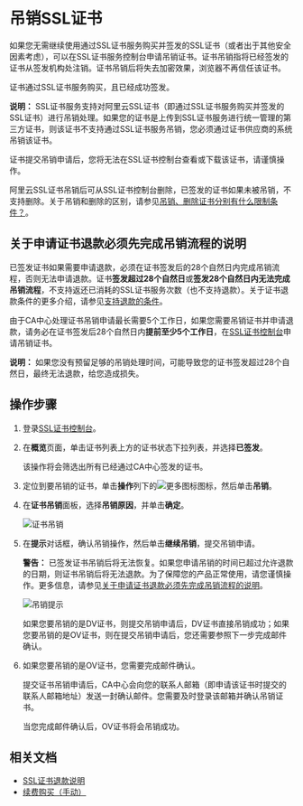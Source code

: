 # 吊销SSL证书

如果您无需继续使用通过SSL证书服务购买并签发的SSL证书（或者出于其他安全因素考虑），可以在SSL证书服务控制台申请吊销证书。证书吊销指将已经签发的证书从签发机构处注销。证书吊销后将失去加密效果，浏览器不再信任该证书。

证书通过SSL证书服务购买，且已经成功签发。

**说明：** SSL证书服务支持对阿里云SSL证书（即通过SSL证书服务购买并签发的SSL证书）进行吊销处理。如果您的证书是上传到SSL证书服务进行统一管理的第三方证书，则该证书不支持通过SSL证书服务吊销，您必须通过证书供应商的系统吊销该证书。

证书提交吊销申请后，您将无法在SSL证书控制台查看或下载该证书，请谨慎操作。

阿里云SSL证书吊销后可从SSL证书控制台删除，已签发的证书如果未被吊销，不支持删除。关于吊销和删除的区别，请参见[吊销、删除证书分别有什么限制条件？](/intl.zh-CN/证书吊销与删除/常见问题/吊销、删除证书分别有什么限制条件？.md)。

## 关于申请证书退款必须先完成吊销流程的说明

已签发证书如果需要申请退款，必须在证书签发后的28个自然日内完成吊销流程，否则无法申请退款。证书**签发超过28个自然日**或**签发28个自然日内无法完成吊销流程**，不支持返还已消耗的SSL证书服务次数（也不支持退款）。关于证书退款条件的更多介绍，请参见[支持退款的条件](/intl.zh-CN/证书退款/SSL证书退款说明.md)。

由于CA中心处理证书吊销申请最长需要5个工作日，如果您需要吊销证书并申请退款，请务必在证书签发后28个自然日内**提前至少5个工作日**，在[SSL证书控制台](https://yundunnext.console.aliyun.com/?p=cas)申请吊销证书。

**说明：** 如果您没有预留足够的吊销处理时间，可能导致您的证书签发超过28个自然日，最终无法退款，给您造成损失。

## 操作步骤

1.  登录[SSL证书控制台](https://yundunnext.console.aliyun.com/?p=cas)。

2.  在**概览**页面，单击证书列表上方的证书状态下拉列表，并选择**已签发**。

    该操作将会筛选出所有已经通过CA中心签发的证书。

3.  定位到要吊销的证书，单击**操作**列下的![更多图标](https://static-aliyun-doc.oss-accelerate.aliyuncs.com/assets/img/zh-CN/0960142161/p238382.png)图标，然后单击**吊销**。

4.  在**证书吊销**面板，选择**吊销原因**，并单击**确定**。

    ![证书吊销](https://static-aliyun-doc.oss-accelerate.aliyuncs.com/assets/img/zh-CN/0960142161/p238386.png)

5.  在**提示**对话框，确认吊销操作，然后单击**继续吊销**，提交吊销申请。

    **警告：** 已签发证书吊销后将无法恢复。如果您申请吊销的时间已超过允许退款的日期，则证书吊销后将无法退款。为了保障您的产品正常使用，请您谨慎操作。更多信息，请参见[关于申请证书退款必须先完成吊销流程的说明](#section_9ep_pae_9j6)。

    ![吊销提示](https://static-aliyun-doc.oss-accelerate.aliyuncs.com/assets/img/zh-CN/0960142161/p238405.png)

    如果您要吊销的是DV证书，则提交吊销申请后，DV证书直接吊销成功；如果您要吊销的是OV证书，则在提交吊销申请后，您还需要参照下一步完成邮件确认。

6.  如果您要吊销的是OV证书，您需要完成邮件确认。

    提交证书吊销申请后，CA中心会向您的联系人邮箱（即申请该证书时提交的联系人邮箱地址）发送一封确认邮件。您需要及时登录该邮箱并确认吊销证书。

    当您完成邮件确认后，OV证书将会吊销成功。


## 相关文档

-   [SSL证书退款说明](/intl.zh-CN/证书退款/SSL证书退款说明.md)
-   [续费购买（手动）](/intl.zh-CN/证书续费/续费购买（手动）.md)

